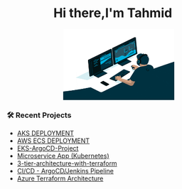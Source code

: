 <h1 align="center">Hi there,I'm Tahmid <img width="20"></h1>

<p align="center">
  <img align="center" alt="GIF" src="coding.gif?raw=true" width="250" height="160" />
</p>

### 🛠 Recent Projects
- [AKS DEPLOYMENT](https://github.com/Tahmidur22/AKS-production-infra)
- [AWS ECS DEPLOYMENT](https://github.com/Tahmidur22/AWS-ECS-DEPLOY)
- [EKS-ArgoCD-Project](https://github.com/Tahmidur22/eks-argocd)
- [Microservice App (Kubernetes)](https://github.com/Tahmidur22/kube_microservices)
- [3-tier-architecture-with-terraform](https://github.com/Tahmidur22/azure-terraform)
- [CI/CD - ArgoCD/Jenkins Pipeline](https://github.com/Tahmidur22/react-django-app)
- [Azure Terraform Architecture](https://github.com/Tahmidur22/Azure_terraform_architecture)
